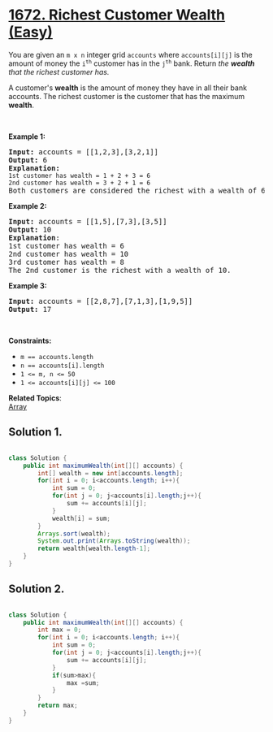 # [1672. Richest Customer Wealth (Easy)](https://leetcode.com/problems/richest-customer-wealth/)

<p>You are given an <code>m x n</code> integer grid <code>accounts</code> where <code>accounts[i][j]</code> is the amount of money the <code>i​​​​​<sup>​​​​​​th</sup>​​​​</code> customer has in the <code>j​​​​​<sup>​​​​​​th</sup></code>​​​​ bank. Return<em> the <strong>wealth</strong> that the richest customer has.</em></p>

<p>A customer's <strong>wealth</strong> is the amount of money they have in all their bank accounts. The richest customer is the customer that has the maximum <strong>wealth</strong>.</p>

<p>&nbsp;</p>
<p><strong>Example 1:</strong></p>

<pre><strong>Input:</strong> accounts = [[1,2,3],[3,2,1]]
<strong>Output:</strong> 6
<strong>Explanation</strong><strong>:</strong>
<code>1st customer has wealth = 1 + 2 + 3 = 6
</code><code>2nd customer has wealth = 3 + 2 + 1 = 6
</code>Both customers are considered the richest with a wealth of 6 each, so return 6.
</pre>

<p><strong>Example 2:</strong></p>

<pre><strong>Input:</strong> accounts = [[1,5],[7,3],[3,5]]
<strong>Output:</strong> 10
<strong>Explanation</strong>: 
1st customer has wealth = 6
2nd customer has wealth = 10 
3rd customer has wealth = 8
The 2nd customer is the richest with a wealth of 10.</pre>

<p><strong>Example 3:</strong></p>

<pre><strong>Input:</strong> accounts = [[2,8,7],[7,1,3],[1,9,5]]
<strong>Output:</strong> 17
</pre>

<p>&nbsp;</p>
<p><strong>Constraints:</strong></p>

<ul>
	<li><code>m ==&nbsp;accounts.length</code></li>
	<li><code>n ==&nbsp;accounts[i].length</code></li>
	<li><code>1 &lt;= m, n &lt;= 50</code></li>
	<li><code>1 &lt;= accounts[i][j] &lt;= 100</code></li>
</ul>


**Related Topics**:  
[Array](https://leetcode.com/tag/array/)


## Solution 1.

```JAVA

class Solution {
    public int maximumWealth(int[][] accounts) {
        int[] wealth = new int[accounts.length];
        for(int i = 0; i<accounts.length; i++){
            int sum = 0;
            for(int j = 0; j<accounts[i].length;j++){
                sum += accounts[i][j];
            }
            wealth[i] = sum;
        }
        Arrays.sort(wealth);
        System.out.print(Arrays.toString(wealth));
        return wealth[wealth.length-1];
    }
}

```

## Solution 2.

```JAVA

class Solution {
    public int maximumWealth(int[][] accounts) {
        int max = 0;
        for(int i = 0; i<accounts.length; i++){
            int sum = 0;
            for(int j = 0; j<accounts[i].length;j++){
                sum += accounts[i][j];
            }
            if(sum>max){
                max =sum;
            }
        }
        return max;
    }
}

```